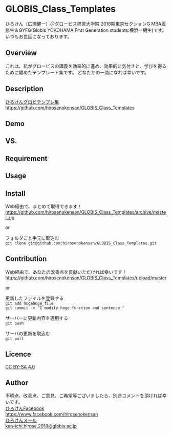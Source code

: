 # GLOBIS_Class_Templates

ひろけん（広瀬健一）＠グロービス経営大学院 2018期東京セクションG MBA履修生＆GYFG(Globis YOKOHAMA First Generation students:横浜一期生)です。
いつもお世話になっております。

## Overview
これは、私がグロービスの講義を効率的に進め、効果的に気付きと、学びを得るために纏めたテンプレート集です。
どなたかの一助になれば幸いです。


## Description
[ひろけんグロビテンプレ集](https://github.com/hirosenokensan/GLOBIS_Class_Templates)  
https://github.com/hirosenokensan/GLOBIS_Class_Templates  


## Demo

## VS. 

## Requirement

## Usage

## Install
Web経由で、まとめて取得できます！  
https://github.com/hirosenokensan/GLOBIS_Class_Templates/archive/master.zip

or

フォルダごと手元に取込む  
`git clone git@github.com:hirosenokensan/GLOBIS_Class_Templates.git`


## Contribution
Web経由で、あなたの改善点を貢献いただければ幸いです！ 
https://github.com/hirosenokensan/GLOBIS_Class_Templates/upload/master

or

更新したファイルを登録する  
`git add hogehoge_file`  
`git commit -m "I modify hoge function and sentence."`  

サーバーに更新内容を適用する  
`git push`  

サーバの更新を取込む  
`git pull`


## Licence
[CC BY-SA 4.0](https://creativecommons.org/licenses/by-sa/4.0/)  


## Author
不明点、改善点、ご意見、ご希望等ございましたら、別途コメントを頂ければ幸いです。  
[ひろけんFacebook](https://www.facebook.com/hirosenokensan)  
https://www.facebook.com/hirosenokensan  
[ひろけんメール](mailto:ken-ichi.hirose.2018@globis.ac.jp)  
ken-ichi.hirose.2018@globis.ac.jp  

